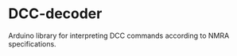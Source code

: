 DCC-decoder
===========

Arduino library for interpreting DCC commands according to NMRA specifications.